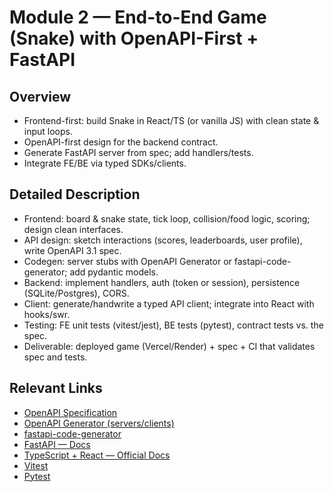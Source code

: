 # Module 2 — End-to-End Game (Snake) with OpenAPI-First + FastAPI

## Overview

- Frontend-first: build Snake in React/TS (or vanilla JS) with clean state & input loops.
- OpenAPI-first design for the backend contract.
- Generate FastAPI server from spec; add handlers/tests.
- Integrate FE/BE via typed SDKs/clients.

## Detailed Description

- Frontend: board & snake state, tick loop, collision/food logic, scoring; design clean interfaces.
- API design: sketch interactions (scores, leaderboards, user profile), write OpenAPI 3.1 spec.
- Codegen: server stubs with OpenAPI Generator or fastapi-code-generator; add pydantic models.
- Backend: implement handlers, auth (token or session), persistence (SQLite/Postgres), CORS.
- Client: generate/handwrite a typed API client; integrate into React with hooks/swr.
- Testing: FE unit tests (vitest/jest), BE tests (pytest), contract tests vs. the spec.
- Deliverable: deployed game (Vercel/Render) + spec + CI that validates spec and tests.

## Relevant Links

- [OpenAPI Specification](https://spec.openapis.org/oas/latest.html)
- [OpenAPI Generator (servers/clients)](https://openapi-generator.tech/)
- [fastapi-code-generator](https://pypi.org/project/fastapi-code-generator/)
- [FastAPI — Docs](https://fastapi.tiangolo.com/)
- [TypeScript + React — Official Docs](https://react.dev/learn/typescript)
- [Vitest](https://vitest.dev/)
- [Pytest](https://docs.pytest.org/)